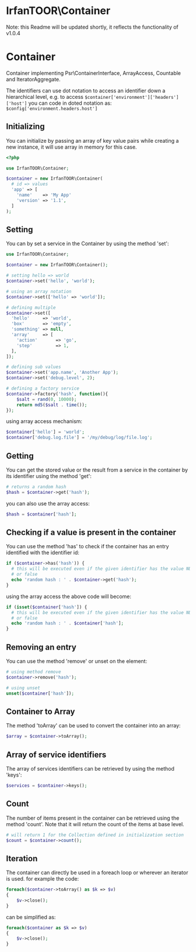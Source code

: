 # IrfanTOOR\\Container

Note: this Readme will be updated shortly, it reflects the functionality of v1.0.4

# Container
Container implementing Psr\\ContainerInterface, ArrayAccess, Countable and IteratorAggregate.

The identifiers can use dot notation to access an identifier down a
hierarchical level, e.g. to access ```$container['environment']['headers']['host']``` you
can code in doted notation as: ```$config['environment.headers.host']```

## Initializing

You can initialize by passing an array of key value pairs while creating a new instance, it will use array in memory for this case.

```php
<?php

use IrfanTOOR\Container;

$container = new IrfanTOOR\Container(
  # id => values
  'app' => [
    'name'    => 'My App'
    'version' => '1.1',
  ]
);
```

## Setting

You can by set a service in the Container by using the method 'set':

```php
use IrfanTOOR\Container;

$container = new IrfanTOOR\Container();

# setting hello => world
$container->set('hello', 'world');

# using an array notation
$container->set(['hello' => 'world']);

# defining multiple
$container->set([
  'hello'     => 'world',
  'box'       => 'empty',
  'something' => null,
  'array'     => [
    'action'       => 'go',
    'step'         => 1,
  ],
]);

# defining sub values
$container->set('app.name', 'Another App');
$container->set('debug.level', 2);

# defining a factory service
$container->factory('hash', function(){
    $salt = rand(0, 10000);
    return md5($salt . time());
});
```

using array access mechanism:

```php
$container['hello'] = 'world';
$container['debug.log.file'] = '/my/debug/log/file.log';
```

## Getting

You can get the stored value or the result from a service in the container by
its identifier using the method 'get':

```php
# returns a random hash
$hash = $container->get('hash');
```
you can also use the array access:

```php
$hash = $container['hash'];
```

## Checking if a value is present in the container

You can use the method 'has' to check if the container has an entry identified
with the identifier id:

```php
if ($container->has('hash')) {
  # this will be executed even if the given identifier has the value NULL, 0
  # or false
  echo 'random hash : ' . $container->get('hash');
}
```

using the array access the above code will become:

```php
if (isset($container['hash']) {
  # this will be executed even if the given identifier has the value NULL, 0
  # or false
  echo 'random hash : ' . $container['hash'];
}
```

## Removing an entry

You can use the method 'remove' or unset on the element:

```php
# using method remove
$container->remove('hash');

# using unset
unset($container['hash']);
```

## Container to Array

The method 'toArray' can be used to convert the container into an array:

```php
$array = $container->toArray();
```

## Array of service identifiers
The array of services identifiers can be retrieved by using the method 'keys':

```php
$services = $container->keys();
```

## Count

The number of items present in the container can be retrieved using the method
'count'. Note that it will return the count of the items at base level.

```php
# will return 1 for the Collection defined in initialization section
$count = $container->count();
```

## Iteration

The container can directly be used in a foreach loop or wherever an iterator
is used. for example the code:

```php
foreach($container->toArray() as $k => $v)
{
    $v->close();
}
```

can be simplified as:

```php
foreach($container as $k => $v)
{
    $v->close();
}
```
